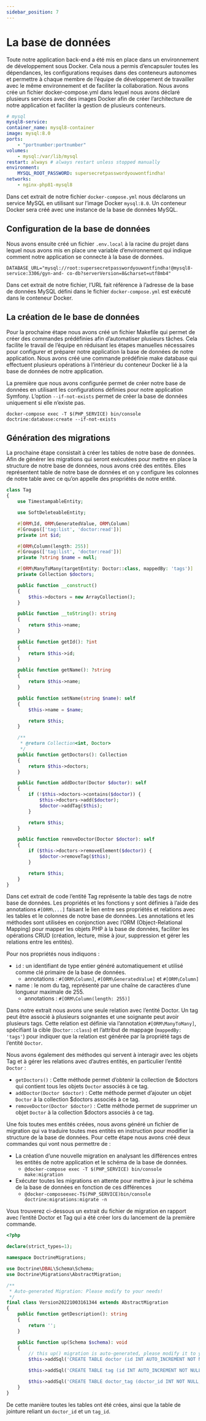 ```yaml
---
sidebar_position: 7
---
```


# La base de données 
Toute notre application back-end a été mis en place dans un environnement de développement sous Docker. Cela nous a permis d’encapsuler toutes les dépendances, les configurations requises dans des conteneurs autonomes et permettre à chaque membre de l’équipe de développement de travailler avec le même environnement et de faciliter la collaboration.
Nous avons crée un fichier docker-compose.yml dans lequel nous avons déclaré plusieurs services avec des images Docker afin de créer l’architecture de notre application et faciliter la gestion de plusieurs conteneurs.

```yaml
# mysql
mysql8-service:
container_name: mysql8-container
image: mysql:8.0
ports:
    - "portnumber:portnumber"
volumes:
    - mysql:/var/lib/mysql
restart: always # always restart unless stopped manually
environment:
    MYSQL_ROOT_PASSWORD: supersecretpasswordyouwontfindha!
networks:
    - nginx-php81-mysql8
```

Dans cet extrait de notre fichier `docker-compose.yml` nous déclarons un service MySQL en utilisant sur l’image Docker `mysql:8.0`. Un conteneur Docker sera créé avec une instance de la base de données MySQL.

## Configuration de la base de données 
Nous avons ensuite créé un fichier `.env.local` à la racine du projet dans lequel nous avons mis en place une variable d’environnement qui indique comment notre application se connecte à la base de données.

`DATABASE_URL="mysql://root:supersecretpasswordyouwontfindha!@mysql8-service:3306/gyn-and-
co-db?serverVersion=8&charset=utf8mb4"`

Dans cet extrait de notre fichier, l’URL fait référence à l’adresse de la base de données MySQL défini dans le fichier `docker-compose.yml` est exécuté dans le conteneur Docker.

## La création de le base de données
Pour la prochaine étape nous avons créé un fichier Makefile qui permet de créer des commandes prédéfinies afin d’automatiser plusieurs tâches. Cela facilite le travail de l’équipe en réduisant les étapes manuelles nécessaires pour configurer et préparer notre application la base de données de notre application.
Nous avons créé une commande prédéfinie make database qui effectuent plusieurs opérations à l’intérieur du conteneur Docker lié à la base de données de notre application.

La première que nous avons configurée permet de créer notre base de données en utilisant les configurations définies pour notre application Symfony. L’option `--if-not-exists` permet de créer la base de données uniquement si elle n’existe pas.

`docker-compose exec -T $(PHP_SERVICE) bin/console doctrine:database:create --if-not-exists`

## Génération des migrations
La prochaine étape consistait à créer les tables de notre base de données. Afin de générer les migrations qui seront exécutées pour mettre en place la structure de notre base de données, nous avons créé des entités. Elles représentent table de notre base de données et on y configure les colonnes de notre table avec ce qu’on appelle des propriétés de notre entité.

```php
class Tag
{
    use TimestampableEntity;

    use SoftDeleteableEntity;

    #[ORM\Id, ORM\GeneratedValue, ORM\Column]
    #[Groups(['tag:list', 'doctor:read'])]
    private int $id;

    #[ORM\Column(length: 255)]
    #[Groups(['tag:list', 'doctor:read'])]
    private ?string $name = null;

    #[ORM\ManyToMany(targetEntity: Doctor::class, mappedBy: 'tags')]
    private Collection $doctors;

    public function __construct()
    {
        $this->doctors = new ArrayCollection();
    }

    public function __toString(): string
    {
        return $this->name;
    }

    public function getId(): ?int
    {
        return $this->id;
    }

    public function getName(): ?string
    {
        return $this->name;
    }

    public function setName(string $name): self
    {
        $this->name = $name;

        return $this;
    }

    /**
     * @return Collection<int, Doctor>
     */
    public function getDoctors(): Collection
    {
        return $this->doctors;
    }

    public function addDoctor(Doctor $doctor): self
    {
        if (!$this->doctors->contains($doctor)) {
            $this->doctors->add($doctor);
            $doctor->addTag($this);
        }

        return $this;
    }

    public function removeDoctor(Doctor $doctor): self
    {
        if ($this->doctors->removeElement($doctor)) {
            $doctor->removeTag($this);
        }

        return $this;
    }
}
```

Dans cet extrait de code l’entité Tag représente la table des tags de notre base de données. Les propriétés et les fonctions y sont définies à l’aide des annotations `#[ORM\...]` faisant le lien entre ses propriétés et relations avec les tables et le colonnes de notre base de données. Les annotations et les méthodes sont utilisées en conjonction avec l’ORM (Object-Relational Mapping) pour mapper les objets PHP à la base de données, faciliter les opérations CRUD (création, lecture, mise à jour, suppression et gérer les relations entre les entités).

Pour nos propriétés nous indiquons :
- `id` : un identifiant de type entier généré automatiquement et utilisé comme clé primaire de la base de données. 
    - annotations : `#[ORM\Column]`, `#[ORM\GeneratedValue]` et `#[ORM\Column]`
- name : le nom du tag, représenté par une chaîne de caractères d’une longueur maximale de 255.
    - annotations : `#[ORM\Column(length: 255)]`

Dans notre extrait nous avons une seule relation avec l’entité Doctor. Un tag peut être associé à plusieurs soignantes et une soignante peut avoir plusieurs tags. Cette relation est définie via l’annotation `#[ORM\ManyToMany]`, spécifiant la cible (`Doctor::class`) et l’attribut de mappage (`mappedBy: 'tags'`) pour indiquer que la relation est générée par la propriété tags de l’entité `Doctor`.

Nous avons également des méthodes qui servent à interagir avec les objets Tag et à gérer les relations avec d’autres entités, en particulier l’entité `Doctor` :
- `getDoctors()` : Cette méthode permet d’obtenir la collection de $doctors qui contient tous les objets `Doctor` associés à ce tag.
- `addDoctor(Doctor $doctor)` : Cette méthode permet d’ajouter un objet `Doctor` à la collection $doctors associés à ce tag.
- `removeDoctor(Doctor $doctor)` : Cette méthode permet de supprimer un objet `Doctor` à la collection $doctors associés à ce tag.

Une fois toutes mes entités créées, nous avons généré un fichier de migration qui va traduire toutes mes entités en instruction pour modifier la structure de la base de données.
Pour cette étape nous avons créé deux commandes qui vont nous permettre de :
- La création d’une nouvelle migration en analysant les différences entres les entités de notre application et le schéma de la base de données.
    - `@docker-compose exec -T $(PHP_SERVICE) bin/console make:migration`
- Exécuter toutes les migrations en attente pour mettre à jour le schéma de la base de données en fonction de ces différences
    - `@docker-composeexec-T$(PHP_SERVICE)bin/console doctrine:migrations:migrate -n`

Vous trouverez ci-dessous un extrait du fichier de migration en rapport avec l’entité Doctor et Tag qui a été créer lors du lancement de la première commande.

```php
<?php

declare(strict_types=1);

namespace DoctrineMigrations;

use Doctrine\DBAL\Schema\Schema;
use Doctrine\Migrations\AbstractMigration;

/**
 * Auto-generated Migration: Please modify to your needs!
 */
final class Version20221003161344 extends AbstractMigration
{
    public function getDescription(): string
    {
        return '';
    }

    public function up(Schema $schema): void
    {
        // this up() migration is auto-generated, please modify it to your needs
        $this->addSql('CREATE TABLE doctor (id INT AUTO_INCREMENT NOT NULL, fee_id INT NOT NULL, created_by_id INT NOT NULL, updated_by_id INT DEFAULT NULL, lastname VARCHAR(255) NOT NULL, firstname VARCHAR(255) NOT NULL, gender VARCHAR(255) DEFAULT \'undefined\' NOT NULL, status VARCHAR(255) DEFAULT \'pending\' NOT NULL, has_online_appointment TINYINT(1) DEFAULT 0 NOT NULL, private_reason LONGTEXT DEFAULT NULL, created_at DATETIME NOT NULL, updated_at DATETIME NOT NULL, deleted_at DATETIME DEFAULT NULL, INDEX IDX_1FC0F36AAB45AECA (fee_id), INDEX IDX_1FC0F36AB03A8386 (created_by_id), INDEX IDX_1FC0F36A896DBBDE (updated_by_id), PRIMARY KEY(id)) DEFAULT CHARACTER SET utf8mb4 COLLATE `utf8mb4_unicode_ci` ENGINE = InnoDB');

        $this->addSql('CREATE TABLE tag (id INT AUTO_INCREMENT NOT NULL, name VARCHAR(255) NOT NULL, created_at DATETIME NOT NULL, updated_at DATETIME NOT NULL, deleted_at DATETIME DEFAULT NULL, PRIMARY KEY(id)) DEFAULT CHARACTER SET utf8mb4 COLLATE `utf8mb4_unicode_ci` ENGINE = InnoDB');

        $this->addSql('CREATE TABLE doctor_tag (doctor_id INT NOT NULL, tag_id INT NOT NULL, INDEX IDX_EB09AE2C87F4FB17 (doctor_id), INDEX IDX_EB09AE2CBAD26311 (tag_id), PRIMARY KEY(doctor_id, tag_id)) DEFAULT CHARACTER SET utf8mb4 COLLATE `utf8mb4_unicode_ci` ENGINE = InnoDB');
    }
}
```

De cette manière toutes les tables ont été crées, ainsi que la table de jointure reliant un `doctor_id` et un `tag_id`.